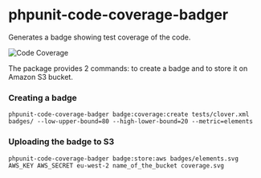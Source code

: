 # phpunit-code-coverage-badger
Generates a badge showing test coverage of the code.

![Code Coverage](https://ap-code-coverage.s3.eu-west-2.amazonaws.com/elements.svg)

The package provides 2 commands: to create a badge and to store it on Amazon S3 bucket.

### Creating a badge
    phpunit-code-coverage-badger badge:coverage:create tests/clover.xml badges/ --low-upper-bound=80 --high-lower-bound=20 --metric=elements

### Uploading the badge to S3
    phpunit-code-coverage-badger badge:store:aws badges/elements.svg AWS_KEY AWS_SECRET eu-west-2 name_of_the_bucket coverage.svg

